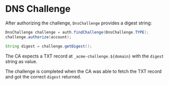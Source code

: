 # DNS Challenge

After authorizing the challenge, `DnsChallenge` provides a digest string:

```java
DnsChallenge challenge = auth.findChallenge(DnsChallenge.TYPE);
challenge.authorize(account);

String digest = challenge.getDigest();
```

The CA expects a TXT record at `_acme-challenge.${domain}` with the `digest` string as value.

The challenge is completed when the CA was able to fetch the TXT record and got the correct `digest` returned.
